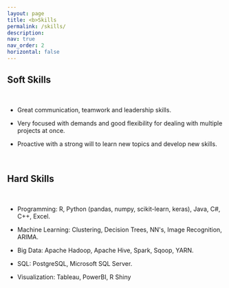 ```yaml
---
layout: page
title: <b>Skills
permalink: /skills/
description: 
nav: true
nav_order: 2
horizontal: false
---
```

## Soft Skills

<br>

- Great communication, teamwork and leadership skills.

- Very focused with demands and good flexibility for dealing with multiple projects at once.

- Proactive with a strong will to learn new topics and develop new skills.

<br>

## Hard Skills

<br>

- Programming: R, Python (pandas, numpy, scikit-learn, keras), Java, C#, C++, Excel.

- Machine Learning: Clustering, Decision Trees, NN's, Image Recognition, ARIMA.

- Big Data: Apache Hadoop, Apache Hive, Spark, Sqoop, YARN.

- SQL: PostgreSQL, Microsoft SQL Server.

- Visualization: Tableau, PowerBI, R Shiny